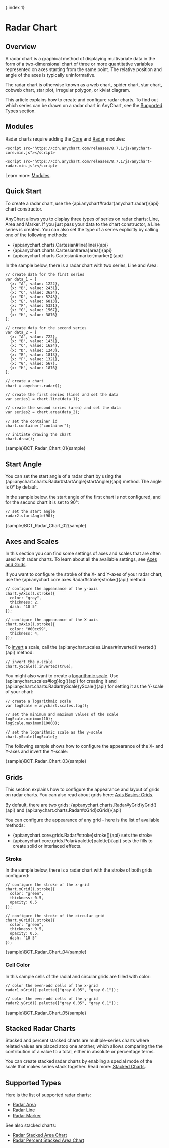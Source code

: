 {:index 1}
# Radar Chart

## Overview

A radar chart is a graphical method of displaying multivariate data in the form of a two-dimensional chart of three or more quantitative variables represented on axes starting from the same point. The relative position and angle of the axes is typically uninformative.

The radar chart is otherwise known as a web chart, spider chart, star chart, cobweb chart, star plot, irregular polygon, or kiviat diagram.

This article explains how to create and configure radar charts. To find out which series can be drawn on a radar chart in AnyChart, see the [Supported Types](#supported_types) section.

## Modules

Radar charts require adding the [Core](../../Quick_Start/Modules#core) and [Radar](../../Quick_Start/Modules#radar) modules:

```
<script src="https://cdn.anychart.com/releases/8.7.1/js/anychart-core.min.js"></script>
```

```
<script src="https://cdn.anychart.com/releases/8.7.1/js/anychart-radar.min.js"></script>
```

Learn more: [Modules](../../Quick_Start/Modules).

## Quick Start

To create a radar chart, use the {api:anychart#radar}anychart.radar(){api} chart constructor.

AnyChart allows you to display three types of series on radar charts: Line, Area and Marker. If you just pass your data to the chart constructor, a Line series is created. You can also set the type of a series explicitly by calling one of the following methods:

* {api:anychart.charts.Cartesian#line}line(){api}
* {api:anychart.charts.Cartesian#area}area(){api}
* {api:anychart.charts.Cartesian#marker}marker(){api}

In the sample below, there is a radar chart with two series, Line and Area:

```
// create data for the first series
var data_1 = [
  {x: "A", value: 1222},
  {x: "B", value: 2431},
  {x: "C", value: 3624},
  {x: "D", value: 5243},
  {x: "E", value: 6813},
  {x: "F", value: 5321},
  {x: "G", value: 1567},
  {x: "H", value: 3876}
];

// create data for the second series
var data_2 = [
  {x: "A", value: 722},
  {x: "B", value: 1431},
  {x: "C", value: 1624},
  {x: "D", value: 1243},
  {x: "E", value: 1813},
  {x: "F", value: 1321},
  {x: "G", value: 567},
  {x: "H", value: 1876}
];

// create a chart
chart = anychart.radar();

// create the first series (line) and set the data
var series1 = chart.line(data_1);

// create the second series (area) and set the data
var series2 = chart.area(data_2);

// set the container id
chart.container("container");

// initiate drawing the chart
chart.draw();
```

{sample}BCT\_Radar\_Chart\_01{sample}

## Start Angle

You can set the start angle of a radar chart by using the {api:anychart.charts.Radar#startAngle}startAngle(){api} method. The angle is 0&deg; by default.

In the sample below, the start angle of the first chart is not configured, and for the second chart it is set to 90&deg;:

```
// set the start angle
radar2.startAngle(90);
```

{sample}BCT\_Radar\_Chart\_02{sample}

## Axes and Scales

In this section you can find some settings of axes and scales that are often used with radar charts. To learn about all the available settings, see [Axes and Grids](../../Axes_and_Grids).

If you want to configure the stroke of the X- and Y-axes of your radar chart, use the {api:anychart.core.axes.Radar#stroke}stroke(){api} method:

```
// configure the appearance of the y-axis
chart.yAxis().stroke({
  color: "gray",
  thickness: 2,
  dash: "10 5"
});  

// configure the appearance of the X-axis
chart.xAxis().stroke({
  color: "#00cc99",
  thickness: 4,
});    
```

To [invert](../../Axes_and_Grids/Scales#inversion) a scale, call the {api:anychart.scales.Linear#inverted}inverted(){api} method:

```
// invert the y-scale
chart.yScale().inverted(true);
```

You might also want to create a [logarithmic scale](../../Axes_and_Grids/Scales#logarithmic). Use {api:anychart.scales#log}log(){api} for creating it and {api:anychart.charts.Radar#yScale}yScale(){api} for setting it as the Y-scale of your chart:

```
// create a logarithmic scale
var logScale = anychart.scales.log();

// set the minimum and maximum values of the scale
logScale.minimum(10);
logScale.maximum(10000); 

// set the logarithmic scale as the y-scale
chart.yScale(logScale); 
```

The following sample shows how to configure the appearance of the X- and Y-axes and invert the Y-scale:

{sample}BCT\_Radar\_Chart\_03{sample}

## Grids

This section explains how to configure the appearance and layout of grids on radar charts. You can also read about grids here: [Axis Basics: Grids](../../Axes_and_Grids/Axis_Basics#grids).

By default, there are two grids: {api:anychart.charts.Radar#yGrid}yGrid(){api} and {api:anychart.charts.Radar#xGrid}xGrid(){api}

You can configure the appearance of any grid - here is the list of available methods:

* {api:anychart.core.grids.Radar#stroke}stroke(){api} sets the stroke
* {api:anychart.core.grids.Polar#palette}palette(){api} sets the fills to create solid or interlaced effects.

### Stroke

In the sample below, there is a radar chart with the stroke of both grids configured:

```
// configure the stroke of the x-grid
chart.xGrid().stroke({
  color: "green",
  thickness: 0.5,
  opacity: 0.5
});

// configure the stroke of the circular grid
chart.yGrid().stroke({
  color: "green",
  thickness: 0.5,
  opacity: 0.5,
  dash: "10 5"
});
```

{sample}BCT\_Radar\_Chart\_04{sample}

### Cell Color

In this sample cells of the radial and circular grids are filled with color:

```
// color the even-odd cells of the x-grid
radar1.xGrid().palette(["gray 0.05", "gray 0.1"]);

// color the even-odd cells of the y-grid 
radar2.yGrid().palette(["gray 0.05", "gray 0.1"]);
```

{sample}BCT\_Radar\_Chart\_05{sample}

## Stacked Radar Charts

Stacked and percent stacked charts are multiple-series charts where related values are placed atop one another, which allows comparing the the contribution of a value to a total, either in absolute or percentage terms.

You can create stacked radar charts by enabling a special mode of the scale that makes series stack together. Read more: [Stacked Charts](../Stacked/Overview).

## Supported Types

Here is the list of supported radar charts:

* [Radar Area](Area_Chart)
* [Radar Line](Line_Chart)
* [Radar Marker](Marker_Chart)

See also stacked charts:

* [Radar Stacked Area Chart](../Stacked/Value/Radar_Area_Chart)
* [Radar Percent Stacked Area Chart](../Stacked/Percent/Radar_Area_Chart)